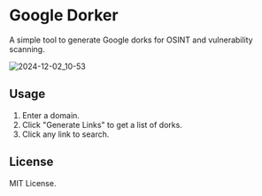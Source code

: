 # Google Dorker

A simple tool to generate Google dorks for OSINT and vulnerability scanning.

![2024-12-02_10-53](https://github.com/user-attachments/assets/239f2951-a6c4-4cb7-a218-7fb684139c75)


## Usage

1. Enter a domain.
2. Click "Generate Links" to get a list of dorks.
3. Click any link to search.

## License

MIT License.
